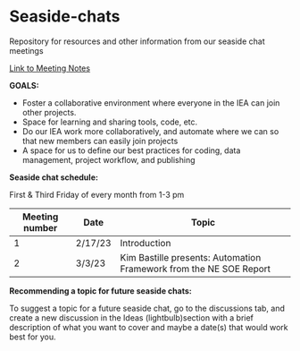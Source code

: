 # Seaside-chats
Repository for resources and other information from our seaside chat meetings

[Link to Meeting Notes](https://docs.google.com/document/d/1j1d0RV8LiowwbMv7FTPrEKWVE_NzCjAXjXxYIBEiqa4/edit#heading=h.5hjbkx6s0t1c)

**GOALS:**

* Foster a collaborative environment where everyone in the IEA can join other projects.
* Space for learning and sharing tools, code, etc.
* Do our IEA work more collaboratively, and automate where we can so that new members can easily join projects
* A space for us to define our best practices for coding, data management, project workflow, and publishing 

**Seaside chat schedule:**

First & Third Friday of every month from 1-3 pm

| Meeting number | Date | Topic |
| --- | --- | --- |
| 1 | 2/17/23 | Introduction |
| 2 | 3/3/23 | Kim Bastille presents: Automation Framework from the NE SOE Report |

**Recommending a topic for future seaside chats:**

To suggest a topic for a future seaside chat, go to the discussions tab, and create a new discussion in the Ideas (lightbulb)section with a brief description of what you want to cover and maybe a date(s) that would work best for you.
